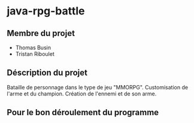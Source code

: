 # java-rpg-battle

## Membre du projet 
- Thomas Busin
- Tristan Riboulet

## Déscription du projet

Bataille de personnage dans le type de jeu "MMORPG".
Customisation de l'arme et du champion.
Création de l'ennemi et de son arme.

## Pour le bon déroulement du programme
